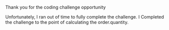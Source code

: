 Thank you for the coding challenge opportunity


Unfortunately, I ran out of time to fully complete the challenge. I Completed the challenge to the point of calculating the order.quantity.